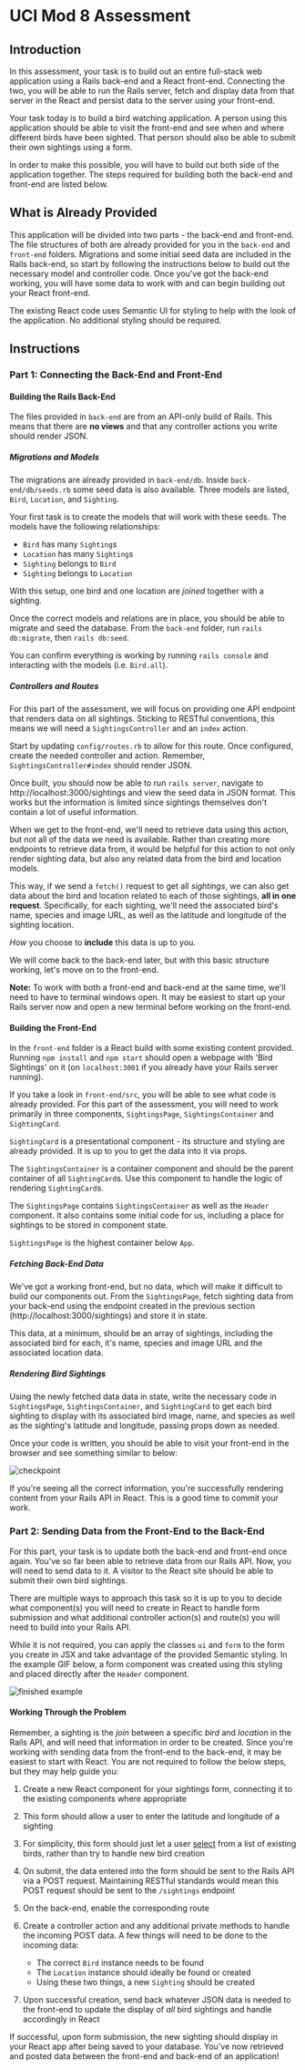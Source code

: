 # UCI Mod 8 Assessment

## Introduction

In this assessment, your task is to build out an entire full-stack web
application using a Rails back-end and a React front-end. Connecting the two, you
will be able to run the Rails server, fetch and display data from that server in
the React and persist data to the server using your front-end.

Your task today is to build a bird watching application. A person using this
application should be able to visit the front-end and see when and where
different birds have been sighted. That person should also be able to submit
their _own_ sightings using a form.

In order to make this possible, you will have to build out both side of the
application together. The steps required for building both the back-end and
front-end are listed below.

## What is Already Provided

This application will be divided into two parts - the back-end and front-end.
The file structures of both are already provided for you in the `back-end` and
`front-end` folders. Migrations and some initial seed data are included in the
Rails back-end, so start by following the instructions below to build out the
necessary model and controller code. Once you've got the back-end working, you
will have some data to work with and can begin building out your React
front-end.

The existing React code uses Semantic UI for styling to help with the look of
the application. No additional styling should be required.

## Instructions

### Part 1: Connecting the Back-End and Front-End

#### Building the Rails Back-End

The files provided in `back-end` are from an API-only build of Rails. This means
that there are **no views** and that any controller actions you write should
render JSON.

##### Migrations and Models

The migrations are already provided in `back-end/db`. Inside
`back-end/db/seeds.rb` some seed data is also available. Three models are
listed, `Bird`, `Location`, and `Sighting`.

Your first task is to create the models that will work with these seeds. The
models have the following relationships:

* `Bird` has many `Sighting`s
* `Location` has many `Sighting`s
* `Sighting` belongs to `Bird`
* `Sighting` belongs to `Location`

With this setup, one bird and one location are _joined_ together with a
sighting.

Once the correct models and relations are in place, you should be able to
migrate and seed the database. From the `back-end` folder, run
`rails db:migrate`, then `rails db:seed`.

You can confirm everything is working by running `rails console` and interacting
with the models (i.e. `Bird.all`).

##### Controllers and Routes

For this part of the assessment, we will focus on providing one API endpoint
that renders data on all sightings. Sticking to RESTful conventions, this means
we will need a `SightingsController` and an `index` action.

Start by updating `config/routes.rb` to allow for this route. Once configured,
create the needed controller and action. Remember, `SightingsController#index`
should render JSON.

Once built, you should now be able to run `rails server`, navigate to
http://localhost:3000/sightings and view the seed data in JSON format. This
works but the information is limited since sightings themselves don't contain
a lot of useful information.

When we get to the front-end, we'll need to retrieve data using this action, but
not all of the data we need is available. Rather than creating more endpoints to
retrieve data from, it would be helpful for this action to not only render
sighting data, but also any related data from the bird and location models.

This way, if we send a `fetch()` request to get all _sightings_, we can also get
data about the bird and location related to each of those sightings, **all in
one request**. Specifically, for each sighting, we'll need the associated bird's
name, species and image URL, as well as the latitude and longitude of the
sighting location.

_How_ you choose to **include** this data is up to you.

We will come back to the back-end later, but with this basic structure working,
let's move on to the front-end.

**Note:** To work with both a front-end and back-end at the same time, we'll
need to have to terminal windows open. It may be easiest to start up your Rails
server now and open a new terminal before working on the front-end.

#### Building the Front-End

In the `front-end` folder is a React build with some existing content provided.
Running `npm install` and `npm start` should open a webpage with 'Bird
Sightings' on it (on `localhost:3001` if you already have your Rails server
running).

If you take a look in `front-end/src`, you will be able to see what code is
already provided. For this part of the assessment, you will need to work
primarily in three components, `SightingsPage`, `SightingsContainer` and
`SightingCard`.

`SightingCard` is a presentational component - its structure and styling are
already provided. It is up to you to get the data into it via props.

The `SightingsContainer` is a container component and should be the parent
container of all `SightingCard`s. Use this component to handle the logic of
rendering `SightingCard`s.

The `SightingsPage` contains `SightingsContainer` as well as the `Header`
component. It also contains some initial code for us, including a place for
sightings to be stored in component state.

`SightingsPage` is the highest container below `App`.

##### Fetching Back-End Data

We've got a working front-end, but no data, which will make it difficult to
build our components out. From the `SightingsPage`, fetch sighting data
from your back-end using the endpoint created in the previous section
(http://localhost:3000/sightings) and store it in state.

This data, at a minimum, should be an array of sightings, including the
associated bird for each, it's name, species and image URL and the associated
location data.

##### Rendering Bird Sightings

Using the newly fetched data data in state, write the necessary code in
`SightingsPage`, `SightingsContainer`, and `SightingCard` to get each bird
sighting to display with its associated bird image, name, and species as well as
the sighting's latitude and longitude, passing props down as needed.

Once your code is written, you should be able to visit your front-end in the
browser and see something similar to below:

![checkpoint](./assets/checkpoint.png)

If you're seeing all the correct information, you're successfully rendering
content from your Rails API in React. This is a good time to commit your work.

### Part 2: Sending Data from the Front-End to the Back-End

For this part, your task is to update both the back-end and front-end once
again. You've so far been able to retrieve data from our Rails API. Now, you
will need to send data to it. A visitor to the React site should be able to
submit their own bird sightings.

There are multiple ways to approach this task so it is up to you to decide what
component(s) you will need to create in React to handle form submission and what
additional controller action(s) and route(s) you will need to build into your Rails
API.

While it is not required, you can apply the classes `ui` and  `form` to the form you
create in JSX and take advantage of the provided Semantic styling. In the
example GIF below, a form component was created using this styling and placed
directly after the `Header` component.

![finished example](./assets/finished-example.gif)

#### Working Through the Problem

Remember, a sighting is the _join_ between a specific _bird_ and _location_ in
the Rails API, and will need that information in order to be created. Since
you're working with sending data from the front-end to the back-end, it may be
easiest to start with React. You are not required to follow the below steps, but
they may help guide you:

1. Create a new React component for your sightings form, connecting it to the
   existing components where appropriate
2. This form should allow a user to enter the latitude and longitude of a
   sighting
3. For simplicity, this form should just let a user [select][] from a list of
   existing birds, rather than try to handle new bird creation
4. On submit, the data entered into the form should be sent to the Rails API via
   a POST request. Maintaining RESTful standards would mean this POST request
   should be sent to the `/sightings` endpoint
5. On the back-end, enable the corresponding route
6. Create a controller action and any additional private methods to handle the
   incoming POST data. A few things will need to be done to the incoming data:

    * The correct `Bird` instance needs to be found
    * The `Location` instance should ideally be found or created
    * Using these two things, a new `Sighting` should be created

7. Upon successful creation, send back whatever JSON data is needed to the
   front-end to update the display of _all_ bird sightings and handle accordingly
   in React

If successful, upon form submission, the new sighting should display in your
React app after being saved to your database. You've now retrieved and posted
data between the front-end and back-end of an application!

[select]: https://www.w3schools.com/tags/tag_select.asp
